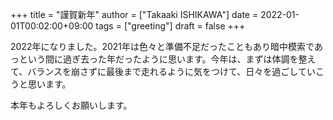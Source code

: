 +++
title = "謹賀新年"
author = ["Takaaki ISHIKAWA"]
date = 2022-01-01T00:02:00+09:00
tags = ["greeting"]
draft = false
+++

2022年になりました。2021年は色々と準備不足だったこともあり暗中模索であっという間に過ぎ去った年だったように思います。今年は、まずは体調を整えて、バランスを崩さずに最後まで走れるように気をつけて、日々を過ごしていこうと思います。  

本年もよろしくお願いします。
